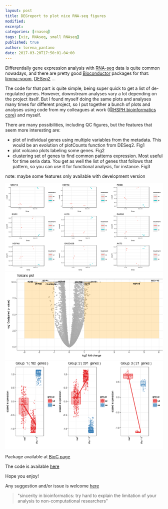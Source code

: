 ```yaml
---
layout: post
title: DEGreport to plot nice RNA-seq figures
modified:
excerpt:
categories: [rnaseq]
tags: [viz, RNAseq, small RNAseq]
published: true
author: lorena_pantano
date: 2017-03-20T17:50:01-04:00
---
```


Differentially gene expression analysis with [RNA-seq](https://en.wikipedia.org/wiki/RNA-Seq) data is quite common nowadays, and there are pretty good [Bioconductor](http://bioconductor.org) packages for that: [limma::voom](http://bioconductor.org/packages/release/bioc/html/limma.html), [DESeq2](http://bioconductor.org/packages/release/bioc/html/DESeq2.html) ...

The code for that part is quite simple, being super quick to get a list of de-regulated genes. However, downstream analyses vary a lot depending on the project itself. But I found myself doing the same plots and analyses many times for different project, so I put together a bunch of plots and analyses using code from my colleagues at work ([@HSPH bioinformatics core](http://bioinformatics.sph.harvard.edu)) and myself.

There are many possibilities, including QC figures, but the features that seem more interesting are:

* plot of individual genes using multiple variables from the metadata. This would be an evolution of plotCounts function from DESeq2. Fig1
* plot volcano plots labeling some genes. Fig2
* clustering set of genes to find common patterns expression. Most useful for time seria data. You get as well the list of genes that follows that pattern, so you can use it for functional analysis, for instance. Fig3

note: maybe some features only available with development version

![fig1](https://github.com/lpantano/mypubs/raw/master/DEG_viz/figure/plots-1.png)
![fig2](https://github.com/lpantano/mypubs/raw/master/DEG_viz/figure/plots-3.png)
![fig3](https://github.com/lpantano/mypubs/raw/master/DEG_viz/figure/plots-2.png)

Package available at [BioC page](http://bioconductor.org/packages/devel/bioc/html/DEGreport.html)

The code is available [here](https://github.com/lpantano/mypubs/blob/master/DEG_viz)

Hope you enjoy!

Any suggestion and/or issue is welcome [here](https://support.bioconductor.org/p/new/post/?tag_val=DEGreport)

>"sincerity in bioinformatics: try hard to explain the limitation of your analysis to non-computational researchers"
